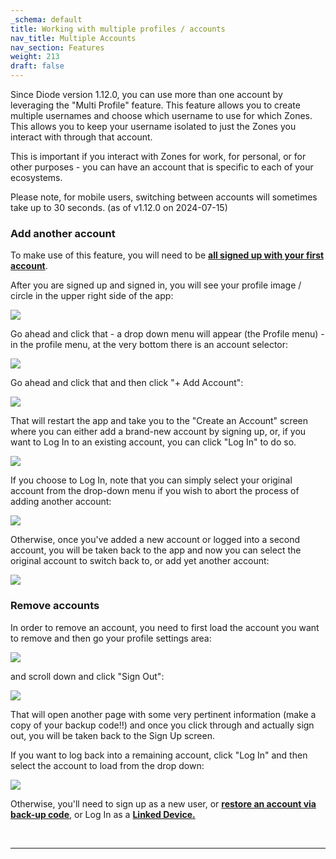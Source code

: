 ```yaml
---
_schema: default
title: Working with multiple profiles / accounts
nav_title: Multiple Accounts
nav_section: Features
weight: 213
draft: false
---
```

Since Diode version 1.12.0, you can use more than one account by leveraging the "Multi Profile" feature. This feature allows you to create multiple usernames and choose which username to use for which Zones. This allows you to keep your username isolated to just the Zones you interact with through that account.

This is important if you interact with Zones for work, for personal, or for other purposes - you can have an account that is specific to each of your ecosystems.

Please note, for mobile users, switching between accounts will sometimes take up to 30 seconds. (as of v1.12.0 on 2024-07-15)

### **Add another account**

To make use of this feature, you will need to be [**all signed up with your first account**](https://app.docs.diode.io/docs/using/getting-started/).

After you are signed up and signed in, you will see your profile image / circle in the upper right side of the app:

![](/uploads/image-173.png)

Go ahead and click that - a drop down menu will appear (the Profile menu) - in the profile menu, at the very bottom there is an account selector:

![](/uploads/image-174.png)

Go ahead and click that and then click "+ Add Account":

![](/uploads/image-175.png)

That will restart the app and take you to the "Create an Account" screen where you can either add a brand-new account by signing up, or, if you want to Log In to an existing account, you can click "Log In" to do so.

![](/uploads/image-176.png)

If you choose to Log In, note that you can simply select your original account from the drop-down menu if you wish to abort the process of adding another account:

![](/uploads/image-177.png)

Otherwise, once you've added a new account or logged into a second account, you will be taken back to the app and now you can select the original account to switch back to, or add yet another account:

![](/uploads/image-178.png)

### **Remove accounts**

In order to remove an account, you need to first load the account you want to remove and then go your profile settings area:

![](/uploads/image-179.png)

and scroll down and click "Sign Out":

![](/uploads/image-180.png)

That will open another page with some very pertinent information (make a copy of your backup code!!) and once you click through and actually sign out, you will be taken back to the Sign Up screen.

If you want to log back into a remaining account, click "Log In" and then select the account to load from the drop down:

![](/uploads/image-181.png)

Otherwise, you'll need to sign up as a new user, or [**restore an account via back-up code**](https://app.docs.diode.io/docs/features/diode-drive-backup-codes/), or Log In as a [**Linked Device.**](https://app.docs.diode.io/docs/using/linked-devices/)

&nbsp;

---

&nbsp;
